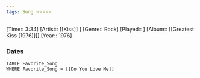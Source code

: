 ```yaml
---
tags: Song ⭐⭐⭐⭐⭐ 
---
```

[Time:: 3:34]
[Artist:: [[Kiss]] ]
[Genre:: Rock]
[Played:: ]
[Album:: [[Greatest Kiss (1976)]]]
[Year:: 1976]
### Dates
````dataview
TABLE Favorite_Song
WHERE Favorite_Song = [[Do You Love Me]]
````